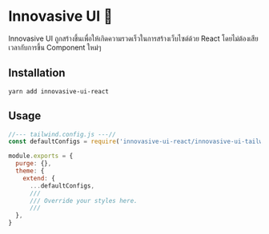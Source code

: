 # Innovasive UI 🎨

Innovasive UI ถูกสร้างขึ้นเพื่อให้เกิดความรวดเร็วในการสร้างเว็บไซต์ด้วย React โดยไม่ต้องเสียเวลากับการขึ้น Component ใหม่ๆ

## Installation

```
yarn add innovasive-ui-react
```

## Usage

```js
//--- tailwind.config.js ---//
const defaultConfigs = require('innovasive-ui-react/innovasive-ui-tailwind.config')

module.exports = {
  purge: {},
  theme: {
    extend: {
      ...defaultConfigs,
      ///
      /// Override your styles here.
      ///
  },
}
```

```css
```
